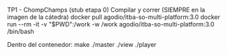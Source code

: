 TP1 - ChompChamps (stub etapa 0)
Compilar y correr (SIEMPRE en la imagen de la cátedra)
docker pull agodio/itba-so-multi-platform:3.0
docker run --rm -it -v "$PWD":/work -w /work agodio/itba-so-multi-platform:3.0 /bin/bash

Dentro del contenedor:
make
./master
./view
./player